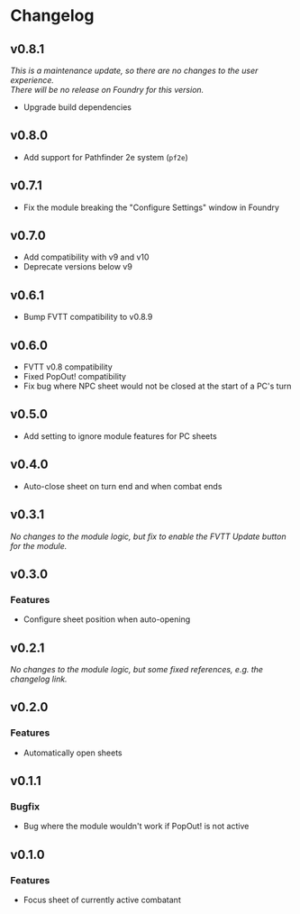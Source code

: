 # Changelog

## v0.8.1

_This is a maintenance update, so there are no changes to the user experience._\
_There will be no release on Foundry for this version._

* Upgrade build dependencies

## v0.8.0

* Add support for Pathfinder 2e system (`pf2e`)

## v0.7.1

* Fix the module breaking the "Configure Settings" window in Foundry

## v0.7.0

* Add compatibility with v9 and v10
* Deprecate versions below v9

## v0.6.1

* Bump FVTT compatibility to v0.8.9

## v0.6.0

* FVTT v0.8 compatibility
* Fixed PopOut! compatibility
* Fix bug where NPC sheet would not be closed at the start of a PC's turn

## v0.5.0

* Add setting to ignore module features for PC sheets

## v0.4.0

* Auto-close sheet on turn end and when combat ends

## v0.3.1

_No changes to the module logic, but fix to enable the FVTT Update button for the module._

## v0.3.0

### Features

* Configure sheet position when auto-opening

## v0.2.1

_No changes to the module logic, but some fixed references, e.g. the changelog link._

## v0.2.0

### Features

* Automatically open sheets

## v0.1.1

### Bugfix

* Bug where the module wouldn't work if PopOut! is not active

## v0.1.0

### Features

* Focus sheet of currently active combatant
